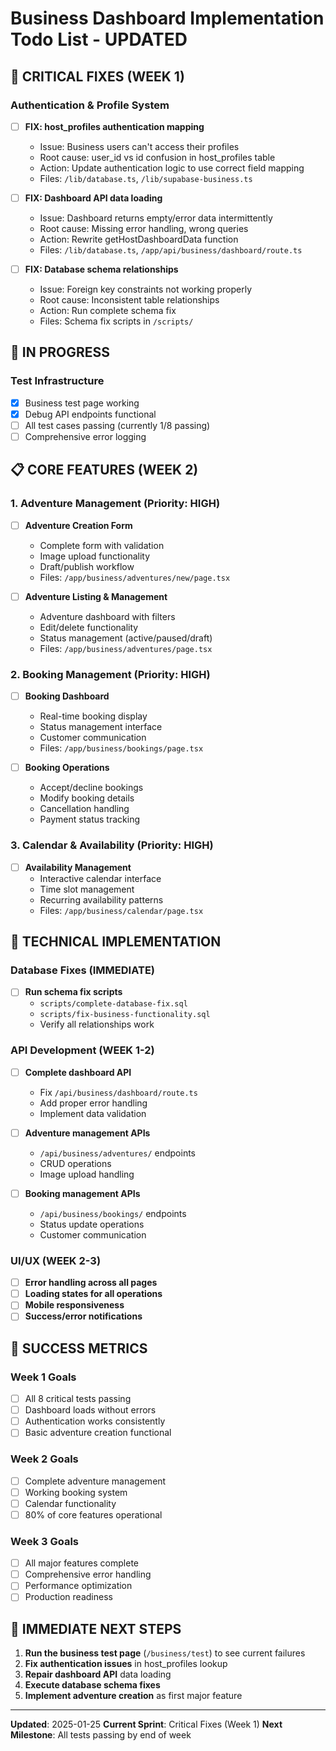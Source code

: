 
# Business Dashboard Implementation Todo List - UPDATED

## 🚨 CRITICAL FIXES (WEEK 1)

### Authentication & Profile System
- [ ] **FIX: host_profiles authentication mapping**
  - Issue: Business users can't access their profiles
  - Root cause: user_id vs id confusion in host_profiles table
  - Action: Update authentication logic to use correct field mapping
  - Files: `/lib/database.ts`, `/lib/supabase-business.ts`

- [ ] **FIX: Dashboard API data loading**
  - Issue: Dashboard returns empty/error data intermittently
  - Root cause: Missing error handling, wrong queries
  - Action: Rewrite getHostDashboardData function
  - Files: `/lib/database.ts`, `/app/api/business/dashboard/route.ts`

- [ ] **FIX: Database schema relationships**
  - Issue: Foreign key constraints not working properly
  - Root cause: Inconsistent table relationships
  - Action: Run complete schema fix
  - Files: Schema fix scripts in `/scripts/`

## 🔄 IN PROGRESS

### Test Infrastructure
- [x] Business test page working
- [x] Debug API endpoints functional  
- [ ] All test cases passing (currently 1/8 passing)
- [ ] Comprehensive error logging

## 📋 CORE FEATURES (WEEK 2)

### 1. Adventure Management (Priority: HIGH)
- [ ] **Adventure Creation Form**
  - Complete form with validation
  - Image upload functionality
  - Draft/publish workflow
  - Files: `/app/business/adventures/new/page.tsx`

- [ ] **Adventure Listing & Management**
  - Adventure dashboard with filters
  - Edit/delete functionality
  - Status management (active/paused/draft)
  - Files: `/app/business/adventures/page.tsx`

### 2. Booking Management (Priority: HIGH)
- [ ] **Booking Dashboard**
  - Real-time booking display
  - Status management interface
  - Customer communication
  - Files: `/app/business/bookings/page.tsx`

- [ ] **Booking Operations**
  - Accept/decline bookings
  - Modify booking details
  - Cancellation handling
  - Payment status tracking

### 3. Calendar & Availability (Priority: HIGH)
- [ ] **Availability Management**
  - Interactive calendar interface
  - Time slot management
  - Recurring availability patterns
  - Files: `/app/business/calendar/page.tsx`

## 🔧 TECHNICAL IMPLEMENTATION

### Database Fixes (IMMEDIATE)
- [ ] **Run schema fix scripts**
  - `scripts/complete-database-fix.sql`
  - `scripts/fix-business-functionality.sql`
  - Verify all relationships work

### API Development (WEEK 1-2)
- [ ] **Complete dashboard API**
  - Fix `/api/business/dashboard/route.ts`
  - Add proper error handling
  - Implement data validation

- [ ] **Adventure management APIs**
  - `/api/business/adventures/` endpoints
  - CRUD operations
  - Image upload handling

- [ ] **Booking management APIs**
  - `/api/business/bookings/` endpoints
  - Status update operations
  - Customer communication

### UI/UX (WEEK 2-3)
- [ ] **Error handling across all pages**
- [ ] **Loading states for all operations**
- [ ] **Mobile responsiveness**
- [ ] **Success/error notifications**

## 🎯 SUCCESS METRICS

### Week 1 Goals
- [ ] All 8 critical tests passing
- [ ] Dashboard loads without errors
- [ ] Authentication works consistently
- [ ] Basic adventure creation functional

### Week 2 Goals  
- [ ] Complete adventure management
- [ ] Working booking system
- [ ] Calendar functionality
- [ ] 80% of core features operational

### Week 3 Goals
- [ ] All major features complete
- [ ] Comprehensive error handling
- [ ] Performance optimization
- [ ] Production readiness

## 📝 IMMEDIATE NEXT STEPS

1. **Run the business test page** (`/business/test`) to see current failures
2. **Fix authentication issues** in host_profiles lookup
3. **Repair dashboard API** data loading
4. **Execute database schema fixes**
5. **Implement adventure creation** as first major feature

---

**Updated**: 2025-01-25
**Current Sprint**: Critical Fixes (Week 1)
**Next Milestone**: All tests passing by end of week
